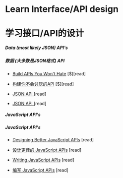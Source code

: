 # Learn Interface/API design
#  学习接口/API的设计

##### Data (most likely JSON) API's
##### 数据 (大多数是JSON格式) API

* [Build APIs You Won't Hate](http://apisyouwonthate.com/) [$][read]
* [构建你不会讨厌的API](http://apisyouwonthate.com/) [$][read]

* [JSON API ](http://jsonapi.org/) [read]
* [JSON API ](http://jsonapi.org/) [read]

##### JavaScript API's
##### JavaScript API's

* [Designing Better JavaScript APIs](http://www.smashingmagazine.com/2012/10/designing-javascript-apis-usability/) [read]
* [设计更佳的 JavaScript APIs](http://www.smashingmagazine.com/2012/10/designing-javascript-apis-usability/) [read]

* [Writing JavaScript APIs](http://blog.wolksoftware.com/writing-javascript-apis) [read]
* [编写 JavaScript APIs](http://blog.wolksoftware.com/writing-javascript-apis) [read]



















































